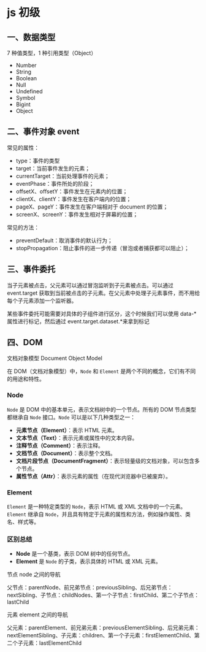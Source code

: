 # js 初级

## 一、数据类型

7 种值类型，1 种引用类型（Object）

- Number
- String
- Boolean
- Null
- Undefined
- Symbol
- Bigint
- Object

## 二、事件对象 event

常见的属性：

- type：事件的类型
- target：当前事件发生的元素；
- currentTarget：当前处理事件的元素；
- eventPhase：事件所处的阶段；
- offsetX、offsetY：事件发生在元素内的位置；
- clientX、clientY：事件发生在客户端内的位置；
- pageX、pageY：事件发生在客户端相对于 document 的位置；
- screenX、screenY：事件发生相对于屏幕的位置；

常见的方法：

- preventDefault：取消事件的默认行为；
- stopPropagation：阻止事件的进一步传递（冒泡或者捕获都可以阻止）；

## 三、事件委托

当子元素被点击，父元素可以通过冒泡监听到子元素被点击。可以通过 event.target 获取到当前被点击的子元素。在父元素中处理子元素事件，而不用给每个子元素添加一个监听器。

某些事件委托可能需要对具体的子组件进行区分，这个时候我们可以使用 data-\*属性进行标记，然后通过 event.target.dataset.\*来拿到标记

## 四、DOM

文档对象模型 Document Object Model

在 DOM（文档对象模型）中，`Node` 和 `Element` 是两个不同的概念，它们有不同的用途和特性。

### Node

`Node` 是 DOM 中的基本单元，表示文档树中的一个节点。所有的 DOM 节点类型都继承自 `Node` 接口。`Node` 可以是以下几种类型之一：

- **元素节点（Element）**：表示 HTML 元素。
- **文本节点（Text）**：表示元素或属性中的文本内容。
- **注释节点（Comment）**：表示注释。
- **文档节点（Document）**：表示整个文档。
- **文档片段节点（DocumentFragment）**：表示轻量级的文档对象，可以包含多个节点。
- **属性节点（Attr）**：表示元素的属性（在现代浏览器中已被废弃）。

### Element

`Element` 是一种特定类型的 `Node`，表示 HTML 或 XML 文档中的一个元素。`Element` 继承自 `Node`，并且具有特定于元素的属性和方法，例如操作属性、类名、样式等。

### 区别总结

- **Node** 是一个基类，表示 DOM 树中的任何节点。
- **Element** 是 `Node` 的子类，表示具体的 HTML 或 XML 元素。

节点 node 之间的导航

父节点：parentNode、前兄弟节点：previousSibling、后兄弟节点：nextSibling、子节点：childNodes、第一个子节点：firstChild、第二个子节点：lastChild

元素 element 之间的导航

父元素：parentElement、前兄弟元素：previousElementSibling、后兄弟元素：nextElementSibling、子元素：children、第一个子元素：firstElementChild、第二个子元素：lastElementChild
